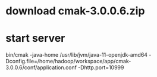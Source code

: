 # download cmak-3.0.0.6.zip

# start server
bin/cmak -java-home /usr/lib/jvm/java-11-openjdk-amd64 -Dconfig.file=/home/hadoop/workspace/app/cmak-3.0.0.6/conf/application.conf -Dhttp.port=10999